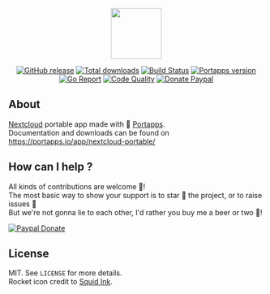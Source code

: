 <p align="center"><a href="https://portapps.io/app/nextcloud-portable/" target="_blank"><img width="100" src="https://github.com/portapps/nextcloud-portable/blob/master/res/papp.png"></a></p>

<p align="center">
  <a href="https://portapps.io/app/nextcloud-portable/#download"><img src="https://img.shields.io/github/release/portapps/nextcloud-portable.svg?style=flat-square" alt="GitHub release"></a>
  <a href="https://portapps.io/app/nextcloud-portable/#download"><img src="https://img.shields.io/github/downloads/portapps/nextcloud-portable/total.svg?style=flat-square" alt="Total downloads"></a>
  <a href="https://travis-ci.com/portapps/nextcloud-portable"><img src="https://img.shields.io/travis/com/portapps/nextcloud-portable/master.svg?style=flat-square" alt="Build Status"></a>
  <a href="https://github.com/portapps/portapps"><img src="https://img.shields.io/badge/portapps-1.20.3-479fdb.svg?style=flat-square" alt="Portapps version"></a>
  <a href="https://goreportcard.com/report/github.com/portapps/nextcloud-portable"><img src="https://goreportcard.com/badge/github.com/portapps/nextcloud-portable?style=flat-square" alt="Go Report"></a>
  <a href="https://www.codacy.com/app/portapps/nextcloud-portable"><img src="https://img.shields.io/codacy/grade/310ed5a6aba243f399fdd7b7e99d5533.svg?style=flat-square" alt="Code Quality"></a>
  <a href="https://www.paypal.com/cgi-bin/webscr?cmd=_s-xclick&hosted_button_id=WQD7AQGPDEPSG"><img src="https://img.shields.io/badge/donate-paypal-7057ff.svg?style=flat-square" alt="Donate Paypal"></a>
</p>

## About

[Nextcloud](https://nextcloud.com/) portable app made with 🚀 [Portapps](https://portapps.io).<br />
Documentation and downloads can be found on https://portapps.io/app/nextcloud-portable/

## How can I help ?

All kinds of contributions are welcome :raised_hands:!<br />
The most basic way to show your support is to star :star2: the project, or to raise issues :speech_balloon:<br />
But we're not gonna lie to each other, I'd rather you buy me a beer or two :beers:!

[![Paypal Donate](https://portapps.io/img/paypal-donate.png)](https://www.paypal.com/cgi-bin/webscr?cmd=_s-xclick&hosted_button_id=WQD7AQGPDEPSG)

## License

MIT. See `LICENSE` for more details.<br />
Rocket icon credit to [Squid Ink](http://thesquid.ink).
